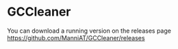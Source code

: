 # GCCleaner

You can download a running version on the releases page https://github.com/ManniAT/GCCleaner/releases
